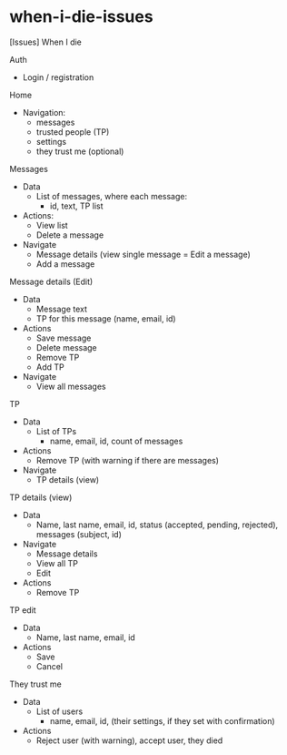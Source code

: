 # when-i-die-issues
[Issues] When I die

Auth
  - Login / registration

Home
  - Navigation:
    - messages
    - trusted people (TP)
    - settings
    - they trust me (optional)

Messages
  - Data
    - List of messages, where each message:
      - id, text, TP list
  - Actions:
    - View list
    - Delete a message
  - Navigate
    - Message details (view single message = Edit a message)
    - Add a message

Message details (Edit)
  - Data
    - Message text
    - TP for this message (name, email, id)
  - Actions
    - Save message
    - Delete message
    - Remove TP
    - Add TP
  - Navigate
    - View all messages

TP
  - Data
    - List of TPs
      - name, email, id, count of messages
  - Actions
    - Remove TP (with warning if there are messages)
  - Navigate
    - TP details (view)
   
TP details (view)
  - Data
    - Name, last name, email, id, status (accepted, pending, rejected), messages (subject, id)
  - Navigate
    - Message details
    - View all TP
    - Edit
  - Actions
      - Remove TP

TP edit
  - Data
    - Name, last name, email, id
  - Actions
    - Save
    - Cancel
   
They trust me
  - Data
    - List of users
      - name, email, id, (their settings, if they set with confirmation)
  - Actions
    - Reject user (with warning), accept user, they died
